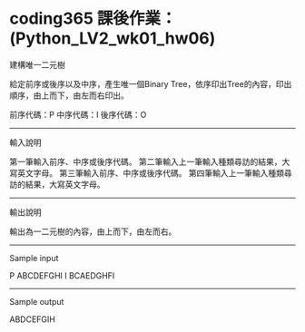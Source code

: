 # coding365 課後作業： (Python_LV2_wk01_hw06)

建構唯一二元樹 

給定前序或後序以及中序，產生唯一個Binary Tree，依序印出Tree的內容，印出順序，由上而下，由左而右印出。 

前序代碼：P 
中序代碼：I 
後序代碼：O 

-------------- 
輸入說明 

第一筆輸入前序、中序或後序代碼。 
第二筆輸入上一筆輸入種類尋訪的結果，大寫英文字母。 
第三筆輸入前序、中序或後序代碼。 
第四筆輸入上一筆輸入種類尋訪的結果，大寫英文字母。 

-------------
輸出說明 

輸出為一二元樹的內容，由上而下，由左而右。 

------------- 
Sample input 

P 
ABCDEFGHI 
I 
BCAEDGHFI 

-------------- 
Sample output 

ABDCEFGIH